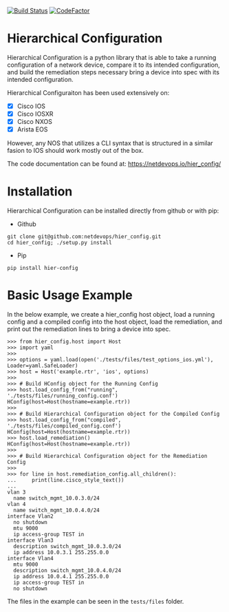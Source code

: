 [![Build Status](https://travis-ci.org/netdevops/hier_config.svg?branch=master)](https://travis-ci.org/netdevops/hier_config)
[![CodeFactor](https://www.codefactor.io/repository/github/netdevops/hier_config/badge)](https://www.codefactor.io/repository/github/netdevops/hier_config)

# Hierarchical Configuration

Hierarchical Configuration is a python library that is able to take a running configuration of a network device, compare it to its intended configuration, and build the remediation steps necessary bring a device into spec with its intended configuration.

Hierarchical Configuraiton has been used extensively on:

- [x] Cisco IOS
- [x] Cisco IOSXR
- [x] Cisco NXOS
- [x] Arista EOS

However, any NOS that utilizes a CLI syntax that is structured in a similar fasion to IOS should work mostly out of the box.

The code documentation can be found at: https://netdevops.io/hier_config/

Installation
============

Hierarchical Configuration can be installed directly from github or with pip:

- Github
```
git clone git@github.com:netdevops/hier_config.git
cd hier_config; ./setup.py install
```
- Pip
```
pip install hier-config
```

Basic Usage Example
===================

In the below example, we create a hier_config host object, load a running config and a compiled config into the host object, load the remediation, and print out the remediation lines to bring a device into spec.

```
>>> from hier_config.host import Host
>>> import yaml
>>>
>>> options = yaml.load(open('./tests/files/test_options_ios.yml'), Loader=yaml.SafeLoader)
>>> host = Host('example.rtr', 'ios', options)
>>>
>>> # Build HConfig object for the Running Config
>>> host.load_config_from("running", './tests/files/running_config.conf')
HConfig(host=Host(hostname=example.rtr))
>>>
>>> # Build Hierarchical Configuration object for the Compiled Config
>>> host.load_config_from("compiled", './tests/files/compiled_config.conf')
HConfig(host=Host(hostname=example.rtr))
>>> host.load_remediation()
HConfig(host=Host(hostname=example.rtr))
>>>
>>> # Build Hierarchical Configuration object for the Remediation Config
>>>
>>> for line in host.remediation_config.all_children():
...     print(line.cisco_style_text())
...
vlan 3
  name switch_mgmt_10.0.3.0/24
vlan 4
  name switch_mgmt_10.0.4.0/24
interface Vlan2
  no shutdown
  mtu 9000
  ip access-group TEST in
interface Vlan3
  description switch_mgmt_10.0.3.0/24
  ip address 10.0.3.1 255.255.0.0
interface Vlan4
  mtu 9000
  description switch_mgmt_10.0.4.0/24
  ip address 10.0.4.1 255.255.0.0
  ip access-group TEST in
  no shutdown
```

The files in the example can be seen in the `tests/files` folder.
